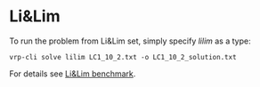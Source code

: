 # Li&Lim

To run the problem from Li&Lim set, simply specify _lilim_ as a type:

    vrp-cli solve lilim LC1_10_2.txt -o LC1_10_2_solution.txt

For details see [Li&Lim benchmark](https://www.sintef.no/projectweb/top/pdptw/li-lim-benchmark).